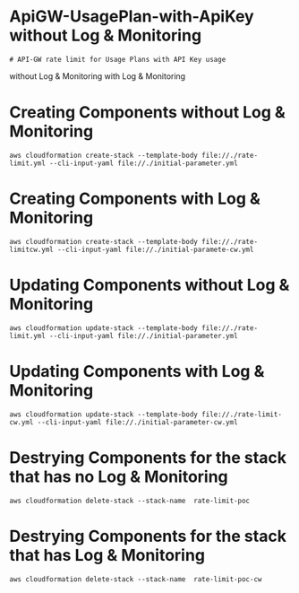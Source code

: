 # ApiGW-UsagePlan-with-ApiKey without Log & Monitoring
```
# API-GW rate limit for Usage Plans with API Key usage
```
without Log & Monitoring with Log & Monitoring


# Creating Components without Log & Monitoring
```
aws cloudformation create-stack --template-body file://./rate-limit.yml --cli-input-yaml file://./initial-parameter.yml
```

# Creating Components with Log & Monitoring
```
aws cloudformation create-stack --template-body file://./rate-limitcw.yml --cli-input-yaml file://./initial-paramete-cw.yml
```

# Updating Components without Log & Monitoring
```
aws cloudformation update-stack --template-body file://./rate-limit.yml --cli-input-yaml file://./initial-parameter.yml
```
# Updating Components with Log & Monitoring
```
aws cloudformation update-stack --template-body file://./rate-limit-cw.yml --cli-input-yaml file://./initial-parameter-cw.yml
```

# Destrying Components for the stack that has no Log & Monitoring
```
aws cloudformation delete-stack --stack-name  rate-limit-poc
```

# Destrying Components for the stack that has Log & Monitoring
```
aws cloudformation delete-stack --stack-name  rate-limit-poc-cw
```

